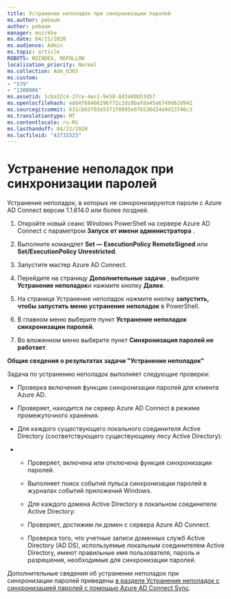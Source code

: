 ```yaml
---
title: Устранение неполадок при синхронизации паролей
ms.author: pebaum
author: pebaum
manager: mnirkhe
ms.date: 04/21/2020
ms.audience: Admin
ms.topic: article
ROBOTS: NOINDEX, NOFOLLOW
localization_priority: Normal
ms.collection: Adm_O365
ms.custom:
- "579"
- "1300006"
ms.assetid: 1cba32c4-37ce-4ec1-9e58-8d3440b53d57
ms.openlocfilehash: edd4f68466296f72c2dc0bafda45e6749d62d942
ms.sourcegitcommit: 631cbb5f03e5371f0995e976536d24e9d13746c3
ms.translationtype: MT
ms.contentlocale: ru-RU
ms.lasthandoff: 04/22/2020
ms.locfileid: "43732523"
---
```

# <a name="troubleshoot-password-synchronization"></a>Устранение неполадок при синхронизации паролей

Устранение неполадок, в которых не синхронизируются пароли с Azure AD Connect версии 1.1.614.0 или более поздней.
  
1. Откройте новый сеанс Windows PowerShell на сервере Azure AD Connect с параметром **Запуск от имени администратора** .

2. Выполните командлет **Set — ExecutionPolicy RemoteSigned** или **Set/ExecutionPolicy Unrestricted**.

3. Запустите мастер Azure AD Connect.

4. Перейдите на страницу **Дополнительные задачи** , выберите **Устранение неполадок**и нажмите кнопку **Далее**.

5. На странице Устранение неполадок нажмите кнопку **запустить, чтобы запустить меню устранение неполадок** в PowerShell.

6. В главном меню выберите пункт **Устранение неполадок синхронизации паролей**.

7. Во вложенном меню выберите пункт **Синхронизация паролей не работает**.

**Общие сведения о результатах задачи "Устранение неполадок"**
  
Задача по устранению неполадок выполняет следующие проверки:
  
- Проверка включения функции синхронизации паролей для клиента Azure AD.

- Проверяет, находится ли сервер Azure AD Connect в режиме промежуточного хранения.

- Для каждого существующего локального соединителя Active Directory (соответствующего существующему лесу Active Directory):

- 
  - Проверяет, включена или отключена функция синхронизации паролей.

  - Выполняет поиск событий пульса синхронизации паролей в журналах событий приложений Windows.

  - Для каждого домена Active Directory в локальном соединителе Active Directory:

  - Проверяет, достижим ли домен с сервера Azure AD Connect.

  - Проверка того, что учетные записи доменных служб Active Directory (AD DS), используемые локальным соединителем Active Directory, имеют правильные имя пользователя, пароль и разрешения, необходимые для синхронизации паролей.

Дополнительные сведения об устранении неполадок при синхронизации паролей приведены [в разделе Устранение неполадок с синхронизацией паролей с помощью Azure AD Connect Sync](https://docs.microsoft.com/azure/active-directory/connect/active-directory-aadconnectsync-troubleshoot-password-synchronization).
  